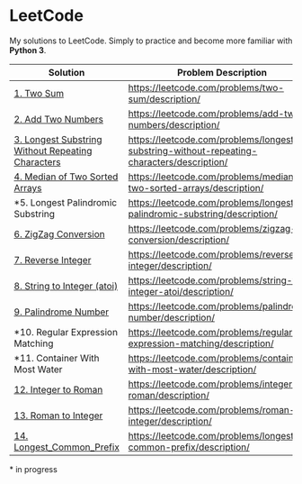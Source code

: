 # LeetCode
My solutions to LeetCode. Simply to practice and become more familiar with __Python 3__.

Solution | Problem Description
--- | ---
[1. Two Sum](/Solutions/1_Two_Sum.py) | https://leetcode.com/problems/two-sum/description/
[2. Add Two Numbers](/Solutions/2_Add_Two_Numbers.py) | https://leetcode.com/problems/add-two-numbers/description/
[3. Longest Substring Without Repeating Characters](/Solutions/3_Longest_Substring_Without_Repeating_Characters.py) | https://leetcode.com/problems/longest-substring-without-repeating-characters/description/
[4. Median of Two Sorted Arrays](/Solutions/4_Median_of_Two_Sorted_Arrays.py) | https://leetcode.com/problems/median-of-two-sorted-arrays/description/
\*5. Longest Palindromic Substring | https://leetcode.com/problems/longest-palindromic-substring/description/
[6. ZigZag Conversion](/Solutions/6_ZigZag_Conversion.py) | https://leetcode.com/problems/zigzag-conversion/description/
[7. Reverse Integer](/Solutions/7_Reverse_Integer.py) | https://leetcode.com/problems/reverse-integer/description/
[8. String to Integer (atoi)](/Solutions/8_String_to_Integer_(atoi)) | https://leetcode.com/problems/string-to-integer-atoi/description/
[9. Palindrome Number](/Solutions/9_Palindrome_Number) | https://leetcode.com/problems/palindrome-number/description/
\*10. Regular Expression Matching | https://leetcode.com/problems/regular-expression-matching/description/
\*11. Container With Most Water | https://leetcode.com/problems/container-with-most-water/description/
[12. Integer to Roman](/Solutions/12_Integer_to_Roman) | https://leetcode.com/problems/integer-to-roman/description/
[13. Roman to Integer](/Solutions/13_Roman_to_Integer) | https://leetcode.com/problems/roman-to-integer/description/
[14. Longest_Common_Prefix](/Solutions/14_Longest_Common_Prefix) | https://leetcode.com/problems/longest-common-prefix/description/

\* in progress
